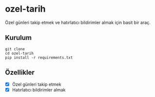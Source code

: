 # ozel-tarih
Özel günleri takip etmek ve hatırlatıcı bildirimler almak için basit bir araç.

## Kurulum
```
git clone
cd ozel-tarih
pip install -r requirements.txt
```

## Özellikler
- [x] Özel günleri takip etmek
- [x] Hatırlatıcı bildirimler almak